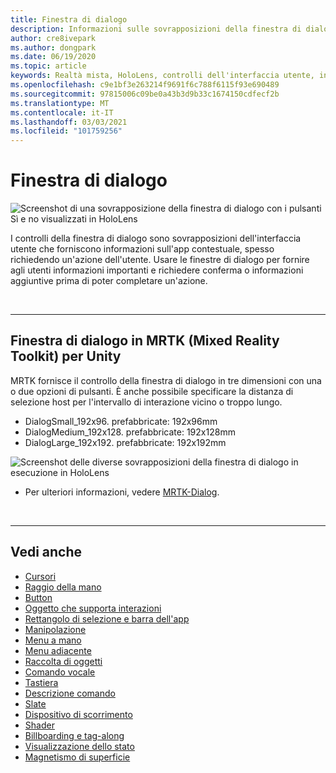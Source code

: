 ```yaml
---
title: Finestra di dialogo
description: Informazioni sulle sovrapposizioni della finestra di dialogo in MRTK e su come usarle nelle applicazioni di realtà mista.
author: cre8ivepark
ms.author: dongpark
ms.date: 06/19/2020
ms.topic: article
keywords: Realtà mista, HoloLens, controlli dell'interfaccia utente, interazione, interfaccia utente, UX, progettazione di UX, interfaccia utente spaziale, interazione spaziale, interfaccia utente 3D, UX 3D, auricolare in realtà mista, auricolare di realtà mista di Windows, auricolare della realtà virtuale, HoloLens, MRTK, Toolkit realtà mista
ms.openlocfilehash: c9e1bf3e263214f9691f6c788f6115f93e690489
ms.sourcegitcommit: 97815006c09be0a43b3d9b33c1674150cdfecf2b
ms.translationtype: MT
ms.contentlocale: it-IT
ms.lasthandoff: 03/03/2021
ms.locfileid: "101759256"
---
```

# <a name="dialog"></a>Finestra di dialogo

![Screenshot di una sovrapposizione della finestra di dialogo con i pulsanti Sì e no visualizzati in HoloLens](images/MRTK_UX_Dialog.jpg)

I controlli della finestra di dialogo sono sovrapposizioni dell'interfaccia utente che forniscono informazioni sull'app contestuale, spesso richiedendo un'azione dell'utente. Usare le finestre di dialogo per fornire agli utenti informazioni importanti e richiedere conferma o informazioni aggiuntive prima di poter completare un'azione.

<br>

---

## <a name="dialog-in-mrtk-mixed-reality-toolkit-for-unity"></a>Finestra di dialogo in MRTK (Mixed Reality Toolkit) per Unity
MRTK fornisce il controllo della finestra di dialogo in tre dimensioni con una o due opzioni di pulsanti. È anche possibile specificare la distanza di selezione host per l'intervallo di interazione vicino o troppo lungo. 

- DialogSmall_192x96. prefabbricate: 192x96mm
- DialogMedium_192x128. prefabbricate: 192x128mm
- DialogLarge_192x192. prefabbricate: 192x192mm

![Screenshot delle diverse sovrapposizioni della finestra di dialogo in esecuzione in HoloLens](images/MRTK_UX_Dialog_Types.jpg)


* Per ulteriori informazioni, vedere [MRTK-Dialog](https://docs.microsoft.com/windows/mixed-reality/mrtk-docs/features/experimental/dialog.md).

<br>

---

## <a name="see-also"></a>Vedi anche

* [Cursori](cursors.md)
* [Raggio della mano](point-and-commit.md)
* [Button](button.md)
* [Oggetto che supporta interazioni](interactable-object.md)
* [Rettangolo di selezione e barra dell'app](app-bar-and-bounding-box.md)
* [Manipolazione](direct-manipulation.md)
* [Menu a mano](hand-menu.md)
* [Menu adiacente](near-menu.md)
* [Raccolta di oggetti](object-collection.md)
* [Comando vocale](voice-input.md)
* [Tastiera](keyboard.md)
* [Descrizione comando](tooltip.md)
* [Slate](slate.md)
* [Dispositivo di scorrimento](slider.md)
* [Shader](shader.md)
* [Billboarding e tag-along](billboarding-and-tag-along.md)
* [Visualizzazione dello stato](progress.md)
* [Magnetismo di superficie](surface-magnetism.md)
